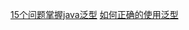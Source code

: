 [15个问题掌握java泛型](https://bbs.huaweicloud.com/blogs/262907?utm_source=juejin&utm_medium=bbs-ex&utm_campaign=ei&utm_content=content)
[如何正确的使用泛型](https://www.cnblogs.com/jian0110/p/10690483.html)